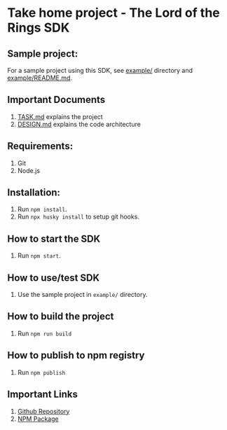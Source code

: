 # Take home project - The Lord of the Rings SDK

## Sample project:

For a sample project using this SDK, see [example/](example/) directory and [example/README.md](example/README.md).

## Important Documents 
1. [TASK.md](TASK.md) explains the project
2. [DESIGN.md](DESIGN.md) explains the code architecture

## Requirements:

1. Git
2. Node.js

## Installation:

1. Run `npm install`.
2. Run `npx husky install` to setup git hooks.


## How to start the SDK

1. Run `npm start`.

## How to use/test SDK

1. Use the sample project in `example/` directory. 

## How to build the project

1. Run `npm run build`

## How to publish to npm registry

1. Run `npm publish`


## Important Links

1. [Github Repository](https://github.com/VarunAgw/LOTR-SDK)
2. [NPM Package](https://www.npmjs.com/package/@varunagw/lotr-sdk)
